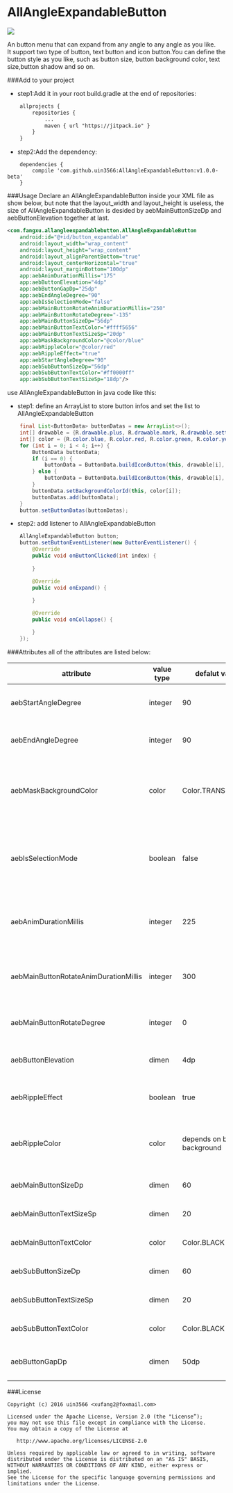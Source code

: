 AllAngleExpandableButton
=============
[![](https://jitpack.io/v/uin3566/AllAngleExpandableButton.svg)](https://jitpack.io/#uin3566/AllAngleExpandableButton)  

An button menu that can expand from any angle to any angle as you like.  
It support two type of button, text button and icon button.You can define the button style as you like, such as button size, button background color, text size,button shadow and so on.

###Add to your project
* step1:Add it in your root build.gradle at the end of repositories:
```xml
    allprojects {
        repositories {
            ...
	        maven { url "https://jitpack.io" }
        }
    }
```
* step2:Add the dependency:
```
    dependencies {
        compile 'com.github.uin3566:AllAngleExpandableButton:v1.0.0-beta'
    }
```

###Usage
Declare an AllAngleExpandableButton inside your XML file as show below, but note that the layout_width and layout_height is useless, the size of AllAngleExpandableButton is desided by aebMainButtonSizeDp and aebButtonElevation together at last. 
```xml
<com.fangxu.allangleexpandablebutton.AllAngleExpandableButton
    android:id="@+id/button_expandable"
    android:layout_width="wrap_content"
    android:layout_height="wrap_content"
    android:layout_alignParentBottom="true"
    android:layout_centerHorizontal="true"
    android:layout_marginBottom="100dp"
    app:aebAnimDurationMillis="175"
    app:aebButtonElevation="4dp"
    app:aebButtonGapDp="25dp"
    app:aebEndAngleDegree="90"
    app:aebIsSelectionMode="false"
    app:aebMainButtonRotateAnimDurationMillis="250"
    app:aebMainButtonRotateDegree="-135"
    app:aebMainButtonSizeDp="56dp"
    app:aebMainButtonTextColor="#ffff5656"
    app:aebMainButtonTextSizeSp="20dp"
    app:aebMaskBackgroundColor="@color/blue"
    app:aebRippleColor="@color/red"
    app:aebRippleEffect="true"
    app:aebStartAngleDegree="90"
    app:aebSubButtonSizeDp="56dp"
    app:aebSubButtonTextColor="#ff0000ff"
    app:aebSubButtonTextSizeSp="18dp"/>
```
use AllAngleExpandableButton in java code like this:  
* step1: define an ArrayList to store button infos and set the list to AllAngleExpandableButton
```java
    final List<ButtonData> buttonDatas = new ArrayList<>();
    int[] drawable = {R.drawable.plus, R.drawable.mark, R.drawable.settings, R.drawable.heart};
    int[] color = {R.color.blue, R.color.red, R.color.green, R.color.yellow};
    for (int i = 0; i < 4; i++) {
        ButtonData buttonData;
        if (i == 0) {
            buttonData = ButtonData.buildIconButton(this, drawable[i], 20);
        } else {
            buttonData = ButtonData.buildIconButton(this, drawable[i], 0);
        }
        buttonData.setBackgroundColorId(this, color[i]);
        buttonDatas.add(buttonData);
    }
    button.setButtonDatas(buttonDatas);
```
* step2: add listener to AllAngleExpandableButton
```java
    AllAngleExpandableButton button;
    button.setButtonEventListener(new ButtonEventListener() {
        @Override
        public void onButtonClicked(int index) {
            
        }

        @Override
        public void onExpand() {
            
        }

        @Override
        public void onCollapse() {

        }
    });
```

###Attributes
all of the attributes are listed below:  

|attribute|value type|defalut value| description|
|---| ---| ---|---|
|aebStartAngleDegree|integer|90|the start angle of the expand buttons|
|aebEndAngleDegree|integer|90|the end angle of the expand buttons|
|aebMaskBackgroundColor|color|Color.TRANSPARENT|the fullscreen background color when the buttons are expanded|
|aebIsSelectionMode|boolean|false|if true,when a sub button is selected,the main button is setted as the selected sub button|
|aebAnimDurationMillis|integer|225|expand and collapse animator duration in time milliseconds.|
|aebMainButtonRotateAnimDurationMillis|integer|300|the main button rotate animator duration in time milliseconds|
|aebMainButtonRotateDegree|integer|0|main button rotate degree while expanding|
|aebButtonElevation|dimen|4dp|used for draw the button shadow.|
|aebRippleEffect|boolean|true|ripple effect on main button when it's touched|
|aebRippleColor|color|depends on button background|ripple effect color, default is the light color of the button background|
|aebMainButtonSizeDp|dimen|60|the size of the main button|
|aebMainButtonTextSizeSp|dimen|20|the size of the main button text|
|aebMainButtonTextColor|color|Color.BLACK|the color of the main button text|
|aebSubButtonSizeDp|dimen|60|the size of the sub button|
|aebSubButtonTextSizeSp|dimen|20|the size of the sub button text|
|aebSubButtonTextColor|color|Color.BLACK|the color of the sub button text|
|aebButtonGapDp|dimen|50dp|the distance of main button and sub button.|

###License
```
Copyright (c) 2016 uin3566 <xufang2@foxmail.com>

Licensed under the Apache License, Version 2.0 (the "License”);
you may not use this file except in compliance with the License.
You may obtain a copy of the License at
   
   http://www.apache.org/licenses/LICENSE-2.0

Unless required by applicable law or agreed to in writing, software
distributed under the License is distributed on an "AS IS" BASIS,
WITHOUT WARRANTIES OR CONDITIONS OF ANY KIND, either express or implied.
See the License for the specific language governing permissions and
limitations under the License.
```
